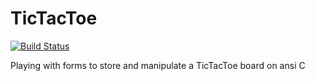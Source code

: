 # TicTacToe

[![Build Status](https://travis-ci.org/serpi90/TicTacToe.svg?branch=master)](https://travis-ci.org/serpi90/TicTacToe)

Playing with forms to store and manipulate a TicTacToe board on ansi C
